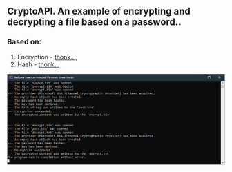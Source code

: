 ## CryptoAPI. An example of encrypting and decrypting a file based on a password..

### Based on:
1. Encryption - [thonk...](https://cpdn.cryptopro.ru/content/csp39/html/group___crypt_example_EncryptFile.html);
2. Hash - [thonk...](https://cpdn.cryptopro.ru/content/csp36/html/group___hash_example_CreatingHash.html)

![Thonk...](./img.png "Code")
